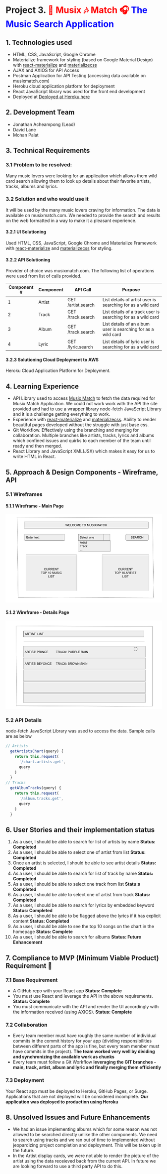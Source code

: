 
# Project 3. <span style="color:red">🎤 Musix 🎶 Match 🎧 <span style="color:blue">The Music Search Application

## 1. Technologies used

* HTML, CSS, JavaScript, Google Chrome
* Materialize framework for styling (based on Google Material Design) with [react-materialize](https://github.com/react-materialize/react-materialize) and [materializecss](https://materializecss.com/)
* AJAX and AXIOS for API Access
* Postman Application for API Testing (accessing data available on musixmatch.com) 
* Heroku cloud application platform for deployment
* React JavaScript library was used for the front end development
* Deployed at [Deployed at Heroku here](https://https://react-musix-p3.herokuapp.com/)


## 2. Development Team

 

* Jonathan Acheampong (Lead)
* David Lane
* Mohan Palat

## 3. Technical Requirements

### 3.1 Problem to be resolved: 

Many music lovers were looking for an application which allows them wild card search allowing them to look up details about their favorite artists, tracks, albums and lyrics. 

### 3.2 Solution and who would use it

It will be used by the many music lovers craving for information. The data is available on musixmatch.com. We needed to provide the search and results on the web formatted in a way to make it a pleasant experience.

#### 3.2.1 UI Solutioning
Used HTML, CSS, JavaScript, Google Chrome and Materialize Framework with [react-materialize](https://github.com/react-materialize/react-materialize) and [materializecss](https://materializecss.com/) for styling.

#### 3.2.2 API Solutioning
Provider of choice was musixmatch.com. 
The following list of operations were used from list of calls provided. 
<table>
<thead>
<tr>
<th>Component #</th>
<th>Component</th>
<th>API Call</th>
<th>Purpose</th>
</tr>
</thead>
<tbody>
<tr>
<td>1</td>
<td>Artist</td>
<td>GET /artist.search</td>
<td>List details of artist user is searching for as a wild card </td>
</tr>
<tr>
<td>2</td>
<td>Track</td>
<td>GET /track.search</td>
<td>List details of a track user is searching for as a wild card </td>
</tr>
<tr>
<td>3</td>
<td>Album</td>
<td>GET /track.search</td>
<td>List details of an album user is searching for as a wild card </td>
</tr>
<tr>
<td>4</td>
<td>Lyric</td>
<td>GET /lyric.search</td>
<td>List details of lyric user is searching for as a wild card </td>
</tr>
</tbody>
</table>

#### 3.2.3 Solutioning Cloud Deployment to AWS
Heroku Cloud Application Platform for Deployment.

## 4. Learning Experience

* API Library used to access [Musix Match](https://www.musixmatch.com/) to fetch the data required for Musix Match Application. We could not work work with the API the site provided and had to use a wrapper library node-fetch JavaScript Library and it is a challenge getting everything to work.
* Experience with [react-materialize](https://github.com/react-materialize/react-materialize) and [materializecss](https://materializecss.com/). Ability to render beautiful pages developed without the struggle with just base css.
* Git Workflow. Effectively using the branching and merging for collaboration. Multiple branches like artists, tracks, lyrics and albums which confined issues and quirks to each member of the team until ready and then merged.
* React Library and JavaScript XML(JSX) which makes it easy for us to write HTML in React. 

## 5. Approach & Design Components - Wireframe, API

### 5.1 Wireframes

#### 5.1.1 Wireframe - Main Page
![Wireframe - Main](./images/REACT_JS_MUSIXMATCH_MAIN.png) 
#### 5.1.2 Wireframe - Details Page
![Wireframe - Detail](./images/REACT_JS_MUSIXMATCH_DETAIL.png) 
### 5.2 API Details

node-fetch JavaScript Library was used to access the data. Sample calls are as below
```JavaScript
// Artists
  getArtistsChart(query) {
    return this.request(
      '/chart.artists.get',
      query
    )
  }
// Tracks
  getAlbumTracks(query) {
    return this.request(
      '/album.tracks.get',
      query
    )
  }
```

## 6. User Stories and their implementation status

1. As a user, I should be able to search for list of artists by name **Status: Completed**
2. As a user, I should be able to select one of artist from list **Status: Completed**
3. Once an artist is selected, I should be able to see artist details  **Status: Completed**
4. As a user, I should be able to search for list of track by name **Status: Completed**
5. As a user, I should be able to select one track from list **Statu:s Completed**
6. As a user, I should be able to select one of artist from track **Status: Completed**
7. As a user, I should be able to search for lyrics by embedded keyword **Status: Completed**
8. As a user, I should be able to be flagged above the lyrics if it has explicit content **Status: Completed**
9. As a user, I should be able to see the top 10 songs on the chart in the homepage **Status: Complete**
10. As a user, I should be able to search for albums **Status: Future Enhancement**

## 7. Compliance to MVP (Minimum Viable Product) Requirement 🔴 

### 7.1 Base Requirement

* A GitHub repo with your React app **Status: Complete**
* You must use React and leverage the API in the above requirements. **Status: Complete**
* You must communicate with the API and render the UI accordingly with the information received (using AXIOS). **Status: Complete**

### 7.2 Collaboration
* Every team member must have roughly the same number of individual commits in the commit history for your app (dividing responsibilities between different parts of the app is fine, but every team member must have commits in the project). **The team worked very well by dividing and synchronizing the available work as chunks**
* Every team must follow a Git Workflow **leveraging the GIT branches - main, track, artist, album and lyric and finally merging them efficiently** 

### 7.3 Deployment
Your React app must be deployed to Heroku, GitHub Pages, or Surge. Applications that are not deployed will be considered incomplete. **Our application was deployed to production using Heroku**

## 8. Unsolved Issues and Future Enhancements

* We had an issue implementing albums which for some reason was not allowed to be searched directly unlike the other components. We need to search using tracks and we ran out of time to implemented without jeopardizing project completion and deployment. This will be taken up in the future. 
* In the Artist display cards, we were not able to render the picture of the artist using the data receieved back from the current API. In future we are looking forward to use a third party API to do this.


